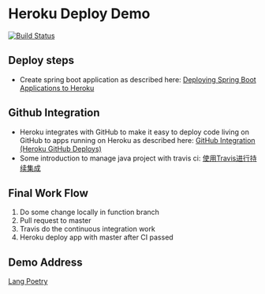 # Heroku Deploy Demo

[![Build Status](https://travis-ci.org/LangInteger/lang-poetry.svg?branch=master)](https://travis-ci.org/LangInteger/lang_poetry)

## Deploy steps

- Create spring boot application as described here: [Deploying Spring Boot Applications to Heroku](https://devcenter.heroku.com/articles/deploying-spring-boot-apps-to-heroku) 

## Github Integration

- Heroku integrates with GitHub to make it easy to deploy code living on GitHub to apps running on Heroku as described here: [GitHub Integration (Heroku GitHub Deploys)](https://devcenter.heroku.com/articles/github-integration)
- Some introduction to manage java project with travis ci: [使用Travis进行持续集成](https://www.liaoxuefeng.com/article/0014631488240837e3633d3d180476cb684ba7c10fda6f6000)

## Final Work Flow

1. Do some change locally in function branch
2. Pull request to master
3. Travis do the continuous integration work
4. Heroku deploy app with master after CI passed

## Demo Address

[Lang Poetry](https://langpoetry.herokuapp.com) 
